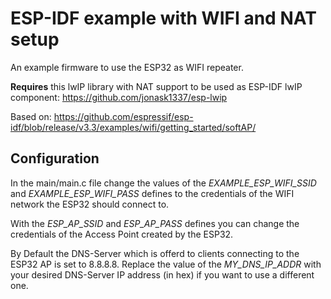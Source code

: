 # ESP-IDF example with WIFI and NAT setup

An example firmware to use the ESP32 as WIFI repeater.

**Requires** this lwIP library with NAT support to be used as ESP-IDF lwIP component: https://github.com/jonask1337/esp-lwip

Based on: https://github.com/espressif/esp-idf/blob/release/v3.3/examples/wifi/getting_started/softAP/

## Configuration

In the main/main.c file change the values of the *EXAMPLE_ESP_WIFI_SSID* and *EXAMPLE_ESP_WIFI_PASS* defines to the credentials
of the WIFI network the ESP32 should connect to.

With the *ESP_AP_SSID* and *ESP_AP_PASS* defines you can change the credentials of the Access Point created by the ESP32.

By Default the DNS-Server which is offerd to clients connecting to the ESP32 AP is set to 8.8.8.8.
Replace the value of the *MY_DNS_IP_ADDR* with your desired DNS-Server IP address (in hex) if you want to use a different one.
